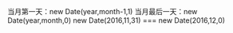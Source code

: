 当月第一天：new Date(year,month-1,1)
当月最后一天：new Date(year,month,0)
new Date(2016,11,31) === new Date(2016,12,0)

